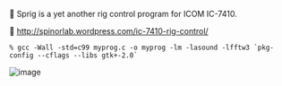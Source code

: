 :octopus: Sprig is a yet another rig control program for ICOM IC-7410.

:octopus: http://spinorlab.wordpress.com/ic-7410-rig-control/
```
% gcc -Wall -std=c99 myprog.c -o myprog -lm -lasound -lfftw3 `pkg-config --cflags --libs gtk+-2.0`
```
![image](http://spinorlab.files.wordpress.com/2014/12/click_ani.gif?w=604&h=337)
